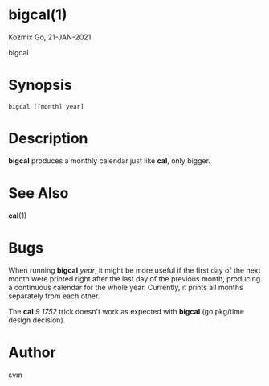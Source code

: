# bigcal(1)

Kozmix Go, 21-JAN-2021

bigcal


<a name="synopsis"></a>

# Synopsis

```
bigcal [[month] year]
```


<a name="description"></a>

# Description

**bigcal**
produces a monthly calendar just like
**cal**,
only bigger.


<a name="see-also"></a>

# See Also

**cal**(1)


<a name="bugs"></a>

# Bugs

When running
**bigcal**
_year_,
it might be more useful if the first day of the next month were
printed right after the last day of the previous month, producing a
continuous calendar for the whole year. Currently, it prints all
months separately from each other.

The
**cal**
_9 1752_
trick doesn't work as expected with
**bigcal**
(go pkg/time design decision).


<a name="author"></a>

# Author

svm

